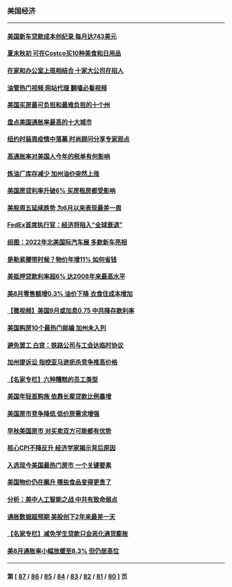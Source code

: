 ### 美国经济
---
#### [美国新车贷款成本创纪录 每月达743美元](../../pages/ncid1078158/n13827951.md?09200845) 
#### [夏末秋初 可在Costco买10种美食和日用品](../../pages/ncid1078158/n13822910.md?09200845) 
#### [在家和办公室上班相结合 十家大公司在招人](../../pages/ncid1078158/n13826252.md?09200845) 
#### [油管热门视频 网站代理 翻墙必看视频](http://209.222.30.114:81/youtube.html?09200845)
#### [美国买房最可负担和最难负担的十个州](../../pages/ncid1078158/n13826858.md?09200845) 
#### [盘点美国通胀率最高的十大城市](../../pages/ncid1078158/n13827386.md?09200845) 
#### [纽约时装周疫情中落幕 时尚顾问分享专家观点](../../pages/ncid1078158/n13827034.md?09200845) 
#### [高通胀率对美国人今年的税单有何影响](../../pages/ncid1078158/n13826890.md?09200845) 
#### [炼油厂库存减少 加州油价突然上涨](../../pages/ncid1078158/n13826948.md?09200845) 
#### [美国房贷利率升破6% 买房租房都受影响](../../pages/ncid1078158/n13826942.md?09200845) 
#### [美股周五延续跌势 为6月以来表现最差一周](../../pages/ncid1078158/n13826880.md?09200845) 
#### [FedEx首席执行官：经济将陷入“全球衰退”](../../pages/ncid1078158/n13826861.md?09200845) 
#### [组图：2022年北美国际汽车展 多款新车亮相](../../pages/ncid1078158/n13826448.md?09200845) 
#### [是勒紧腰带时候？物价年增11% 如何省钱](../../pages/ncid1078158/n13826061.md?09200845) 
#### [美抵押贷款利率超6% 达2008年来最高水平](../../pages/ncid1078158/n13825940.md?09200845) 
#### [美8月零售额增0.3% 油价下降 衣食住成本增加](../../pages/ncid1078158/n13825831.md?09200845) 
#### [【微视频】美国9月或加息0.75 中共降存款利率](../../pages/ncid1078158/n13825209.md?09200845) 
#### [美国购房10个最热门邮编 加州未入列](../../pages/ncid1078158/n13825813.md?09200845) 
#### [避免罢工 白宫：铁路公司与工会达临时协议](../../pages/ncid1078158/n13825694.md?09200845) 
#### [加州提诉讼 指控亚马逊扼杀竞争推高价格](../../pages/ncid1078158/n13825186.md?09200845) 
#### [【名家专栏】六种糟糕的员工类型](../../pages/ncid1078158/n13824975.md?09200845) 
#### [美国年轻首购族 依靠长辈贷款比例暴增](../../pages/ncid1078158/n13824734.md?09200845) 
#### [美国房市竞争降低 低价房需求增强](../../pages/ncid1078158/n13824698.md?09200845) 
#### [早秋美国房市 对买卖双方可能都有优势](../../pages/ncid1078158/n13824679.md?09200845) 
#### [核心CPI不降反升 经济学家揭示背后原因](../../pages/ncid1078158/n13824574.md?09200845) 
#### [入选现今美国最热门房市 一个关键要素](../../pages/ncid1078158/n13824650.md?09200845) 
#### [美国物价仍在飙升 哪些食品变得更贵了](../../pages/ncid1078158/n13824482.md?09200845) 
#### [分析：美中人工智能之战 中共有致命弱点](../../pages/ncid1078158/n13824391.md?09200845) 
#### [通胀数据超预期 美股创下2年来最差一天](../../pages/ncid1078158/n13824353.md?09200845) 
#### [【名家专栏】减免学生贷款只会恶化通货膨胀](../../pages/ncid1078158/n13824062.md?09200845) 
#### [美8月通胀率小幅放缓至8.3% 但仍居高位](../../pages/ncid1078158/n13824139.md?09200845) 

---
#### 第 [ [87](./87.md?09200845) / [86](./86.md?09200845) / [85](./85.md?09200845) / [84](./84.md?09200845) / [83](./83.md?09200845) / [82](./82.md?09200845) / [81](./81.md?09200845) / [80](./80.md?09200845) ] 页

